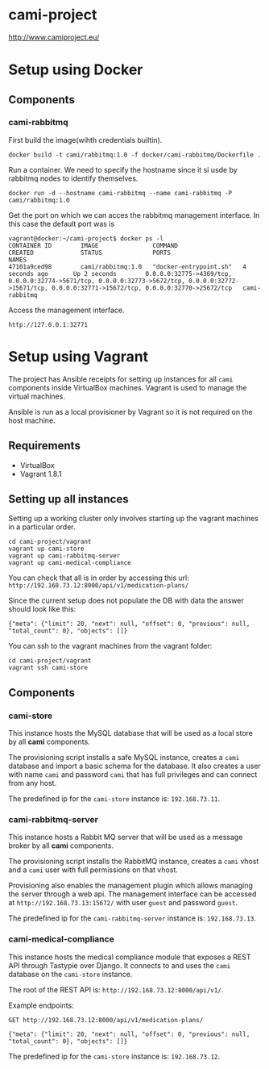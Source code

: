 # cami-project
http://www.camiproject.eu/

# Setup using Docker

## Components

### cami-rabbitmq
First build the image(wihth credentials builtin).
```
docker build -t cami/rabbitmq:1.0 -f docker/cami-rabbitmq/Dockerfile .
```

Run a container. We need to specify the hostname since it si usde by rabbitmq
nodes to identify themselves.
```
docker run -d --hostname cami-rabbitmq --name cami-rabbitmq -P cami/rabbitmq:1.0
```

Get the port on which we can acces the rabbitmq management interface. In this
 case the default port was is
```
vagrant@docker:~/cami-project$ docker ps -l
CONTAINER ID        IMAGE               COMMAND                  CREATED             STATUS              PORTS                                                                                                                                                     NAMES
47101a9ced98        cami/rabbitmq:1.0   "docker-entrypoint.sh"   4 seconds ago       Up 2 seconds        0.0.0.0:32775->4369/tcp, 0.0.0.0:32774->5671/tcp, 0.0.0.0:32773->5672/tcp, 0.0.0.0:32772->15671/tcp, 0.0.0.0:32771->15672/tcp, 0.0.0.0:32770->25672/tcp   cami-rabbitmq
```

Access the management interface.
```
http://127.0.0.1:32771
```

# Setup using Vagrant

The project has Ansible receipts for setting up instances for all `cami` components inside
VirtualBox machines. Vagrant is used to manage the virtual machines.

Ansible is run as a local provisioner by Vagrant so it is not required on the host machine.

## Requirements

- VirtualBox
- Vagrant 1.8.1

## Setting up all instances
Setting up a working cluster only involves starting up the vagrant machines in a particular order.

```
cd cami-project/vagrant
vagrant up cami-store
vagrant up cami-rabbitmq-server
vagrant up cami-medical-compliance
```
You can check that all is in order by accessing this url: `http://192.168.73.12:8000/api/v1/medication-plans/`

Since the current setup does not populate the DB with data the answer should look like this:
```
{"meta": {"limit": 20, "next": null, "offset": 0, "previous": null, "total_count": 0}, "objects": []}
```

You can ssh to the vagrant machines from the vagrant folder:
```
cd cami-project/vagrant
vagrant ssh cami-store
```

## Components

### cami-store

This instance hosts the MySQL database that will be used as a local store by all **cami**
components.

The provisioning script installs a safe MySQL instance, creates a `cami` database and import a
basic schema for the database. It also creates a user with name `cami` and password `cami` that
has full privileges and can connect from any host.

The predefined ip for the `cami-store` instance is: `192.168.73.11`.

### cami-rabbitmq-server

This instance hosts a Rabbit MQ server that will be used as a message broker by all **cami**
components.

The provisioning script installs the RabbitMQ instance, creates a `cami` vhost and a `cami` user
with full permissions on that vhost.

Provisioning also enables the management plugin which allows managing the server through a web api.
The management interface can be accessed at `http://192.168.73.13:15672/` with user `guest` and
password `guest`.

The predefined ip for the `cami-rabbitmq-server` instance is: `192.168.73.13`.

### cami-medical-compliance

This instance hosts the medical compliance module that exposes a REST API through Tastypie over
Django. It connects to and uses the `cami` database on the `cami-store` instance.

The root of the REST API is: `http://192.168.73.12:8000/api/v1/`.

Example endpoints:
```
GET http://192.168.73.12:8000/api/v1/medication-plans/

{"meta": {"limit": 20, "next": null, "offset": 0, "previous": null, "total_count": 0}, "objects": []}

```

The predefined ip for the `cami-store` instance is: `192.168.73.12`.
